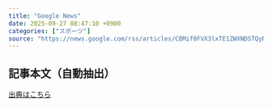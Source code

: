 ```yaml
---
title: "Google News"
date: 2025-09-27 08:47:10 +0900
categories: ["スポーツ"]
source: "https://news.google.com/rss/articles/CBMif0FVX3lxTE1ZWXNDSTQyRTg3RHR1UkRjazVaY2xkRThRbERLSkRKb2MtWUFtdmtzSV8wTlc4cEpnVHFiMHhHdDZBanJEY3hOa1ZyWDZDMzlmUTh1cWFYQk1XRExPY1U3dnUtNHJRTkl2T1ltRG81TlJQbXlIUFdRV1hETUlER3c?oc=5"
---
```


## 記事本文（自動抽出）
<body class="y0K44d EA71Tc" id="readabilityBody"></body>

[出典はこちら](https://news.google.com/rss/articles/CBMif0FVX3lxTE1ZWXNDSTQyRTg3RHR1UkRjazVaY2xkRThRbERLSkRKb2MtWUFtdmtzSV8wTlc4cEpnVHFiMHhHdDZBanJEY3hOa1ZyWDZDMzlmUTh1cWFYQk1XRExPY1U3dnUtNHJRTkl2T1ltRG81TlJQbXlIUFdRV1hETUlER3c?oc=5)
